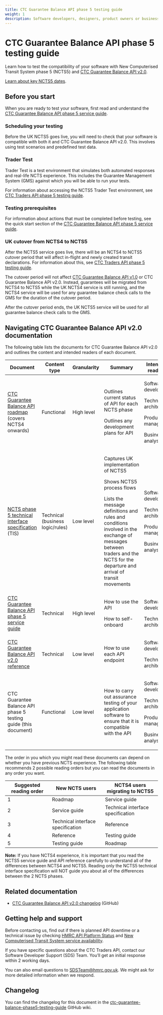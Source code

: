 ```yaml
---
title: CTC Guarantee Balance API phase 5 testing guide
weight: 1
description: Software developers, designers, product owners or business analysts. Verify the compatibility of your software with CTC Guarantee Balance API and learn how to test your application in our sandbox environment.
---
```


# CTC Guarantee Balance API phase 5 testing guide

Learn how to test the compatibility of your software with New Computerised Transit System phase 5 (NCTS5) and [CTC Guarantee Balance API v2.0](/api-documentation/docs/api/service/common-transit-convention-guarantee-balance/2.0).

[Learn about key NCTS5 dates](/guides/ctc-traders-phase5-tis/#ncts5-key-dates).

## Before you start

When you are ready to test your software, first read and understand the [CTC Guarantee Balance API phase 5 service guide](https://developer.service.hmrc.gov.uk/guides/ctc-guarantee-balance-phase5-service-guide/).

### Scheduling your testing

Before the UK NCTS5 goes live, you will need to check that your software is compatible with both it and CTC Guarantee Balance API v2.0. This involves using test scenarios and predefined test data.

### Trader Test

Trader Test is a test environment that simulates both automated responses and real-life NCTS experience. This includes the Guarantee Management System (GMS) against which you will be able to run your tests.

For information about accessing the NCTS5 Trader Test environment, see [CTC Traders API phase 5 testing guide](/guides/ctc-traders-phase5-testing-guide/#accessing-trader-test). 

### Testing prerequisites

For information about actions that must be completed before testing, see the quick start section of the [CTC Guarantee Balance API phase 5 service guide](/guides/ctc-guarantee-balance-phase5-service-guide/#quick-start).

### UK cutover from NCTS4 to NCTS5

After the NCTS5 service goes live, there will be an NCTS4 to NCTS5 cutover period that will affect in-flight and newly created transit declarations. For information about this, see [CTC Traders API phase 5 testing guide](/guides/ctc-traders-phase5-testing-guide/#uk-cutover-from-ncts4-to-ncts5).

The cutover period will not affect [CTC Guarantee Balance API v1.0](/api-documentation/docs/api/service/common-transit-convention-guarantee-balance/1.0) or CTC Guarantee Balance API v2.0. Instead, guarantees will be migrated from NCTS4 to NCTS5 while the UK NCTS4 service is still running, and the NCTS4 service will be used for any guarantee balance check calls to the GMS for the duration of the cutover period.

After the cutover period ends, the UK NCTS5 service will be used for all guarantee balance check calls to the GMS.

## Navigating CTC Guarantee Balance API v2.0 documentation

The following table lists the documents for CTC Guarantee Balance API v2.0 and outlines the content and intended readers of each document.

<table>
    <thead>
        <tr>
            <th>Document</th>
            <th>Content type</th>
            <th>Granularity</th>
            <th>Summary</th>
            <th>Intended readers</th>
        </tr>
    </thead>
    <tbody>
        <tr>
          <td><a href="https://developer.service.hmrc.gov.uk/roadmaps/ctc-guarantee-balance-roadmap/">CTC Guarantee Balance API roadmap</a> (covers NCTS4 onwards)</td>
            <td>Functional</td>
            <td>High level</td>
            <td><p>Outlines current status of API for each NCTS phase</p><p>Outlines any development plans for API</p></td>
            <td><p>Software developers</p> <p>Technical architects </p> <p>Product managers</p> <p>Business analysts</p></td>
        </tr>
        <tr>
            <td><a href="https://developer.service.hmrc.gov.uk/guides/ctc-traders-phase5-tis/">NCTS phase 5 technical interface specification</a> (TIS)</td>
            <td>Technical (business logic/rules)</td>
            <td>Low level</td>
            <td><p>Captures UK implementation of NCTS5</p> <p>Shows NCTS5 process flows</p> <p>Lists the message definitions and rules and conditions involved in the exchange of messages between traders and the NCTS for the departure and arrival of transit movements</p></td>
            <td><p>Software developers</p> <p>Technical architects </p> <p>Product managers</p> <p>Business analysts</p></td>
        </tr>
        <tr>
            <td><a href="https://developer.service.hmrc.gov.uk/guides/ctc-guarantee-balance-phase5-service-guide/">CTC Guarantee Balance API phase 5 service guide</a></td>
            <td>Technical</td>
            <td>High level</td>
            <td><p>How to use the API</p> <p>How to self-onboard</p></td>
            <td><p>Software developers</p> <p>Technical architects</p></td>
        </tr>
        <tr>
            <td><a href="https://developer.service.hmrc.gov.uk/api-documentation/docs/api/service/common-transit-convention-guarantee-balance/2.0/oas/page">CTC Guarantee Balance API v2.0 reference</a></td>
            <td>Technical</td>
            <td>Low level</td>
            <td>How to use each API endpoint</td>
            <td><p>Software developers</p> <p>Technical architects</p></td>
        </tr>
        <tr>
            <td>CTC Guarantee Balance API phase 5 testing guide (this document)</td>
            <td>Functional</td>
            <td>Low level</td>
            <td><p>How to carry out assurance testing of your application software to ensure that it is compatible with the API</p></td>
            <td><p>Software developers</p> <p>Technical architects </p> <p>Product managers</p> <p>Business analysts</p></td>
        </tr>
    </tbody>
</table>


The order in you which you might read these documents can depend on whether you have previous NCTS experience. The following table recommends 2 possible reading orders but you can read the documents in any order you want.

| Suggested reading order | New NCTS users | NCTS4 users migrating to NCTS5 |
| --- | --- | --- |
| 1 | Roadmap | Service guide |
| 2 | Service guide | Technical interface specification |
| 3 | Technical interface specification | Reference |
| 4 | Reference | Testing guide |
| 5 | Testing guide | Roadmap |

**Note:** If you have NCTS4 experience,  it is important that you read the NCTS5 service guide and API reference carefully to understand all of the differences between NCTS4 and NCTS5. Reading only the NCTS5 technical interface specification will NOT guide you about all of the differences between the 2 NCTS phases.

## Related documentation

- [CTC Guarantee Balance API v2.0 changelog](https://github.com/hmrc/common-transit-convention-guarantee-balance/wiki/CTC-Guarantee-Balance-API-v2.0-changelog) (GitHub)

## Getting help and support

Before contacting us, find out if there is planned API downtime or a technical issue by checking [HMRC API Platform Status](https://api-platform-status.production.tax.service.gov.uk/) and [New Computerised Transit System service availability](https://www.gov.uk/guidance/new-computerised-transit-system-service-availability).

If you have specific questions about the CTC Traders API, contact our Software Developer Support (SDS) Team. You’ll get an initial response within 2 working days.

You can also email questions to [SDSTeam@hmrc.gov.uk](mailto:SDSTeam@hmrc.gov.uk). We might ask for more detailed information when we respond.

## Changelog

You can find the changelog for this document in the [ctc-guarantee-balance-phase5-testing-guide](https://github.com/hmrc/ctc-guarantee-balance-phase5-testing-guide/wiki) GitHub wiki.

